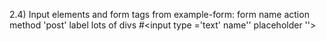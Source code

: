 2.4)  Input elements and form tags from example-form:
form name
action method 'post'
label
lots of divs
#<input type ='text' name'' placeholder ''>
<form action="https://httpbin.org/post">
	<div>

